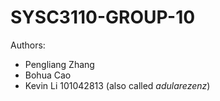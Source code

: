 # SYSC3110-GROUP-10
Authors:
  * Pengliang Zhang
  * Bohua Cao 
  * Kevin Li 101042813 (also called _adularezenz_)
